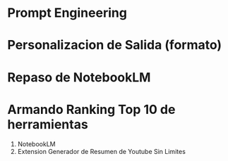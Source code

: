 # Prompt Engineering

# Personalizacion de Salida (formato)

# Repaso de NotebookLM

# Armando Ranking Top 10 de herramientas

1. NotebookLM
2. Extension Generador de Resumen de Youtube Sin Limites
